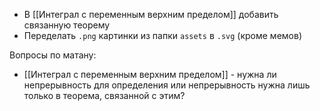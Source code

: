 - В [[Интеграл с переменным верхним пределом]] добавить связанную теорему
- Переделать `.png` картинки из папки `assets` в `.svg` (кроме мемов)

Вопросы по матану:
- [[Интеграл с переменным верхним пределом]] - нужна ли непрерывность для определения или непрерывность нужна лишь только в теорема, связанной с этим?